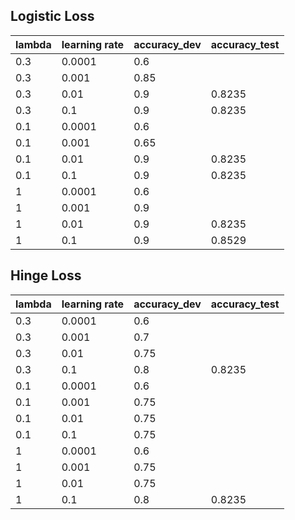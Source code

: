 ## Logistic Loss

|lambda|learning rate|accuracy_dev|accuracy_test|
| ---- | ----------- | ---------- | ----------- |
| 0.3  | 0.0001      | 0.6        |             |
| 0.3  | 0.001       | 0.85       |             |
| 0.3  | 0.01        | 0.9        | 0.8235      |
| 0.3  | 0.1         | 0.9        | 0.8235      |
| 0.1  | 0.0001      | 0.6        |             |
| 0.1  | 0.001       | 0.65       |             |
| 0.1  | 0.01        | 0.9        | 0.8235      |
| 0.1  | 0.1         | 0.9        | 0.8235      |
| 1    | 0.0001      | 0.6        |             |
| 1    | 0.001       | 0.9        |             |
| 1    | 0.01        | 0.9        | 0.8235      |
| 1    | 0.1         | 0.9        | 0.8529      |


## Hinge Loss

|lambda|learning rate|accuracy_dev|accuracy_test|
| ---- | ----------- | ---------- | ----------- |
| 0.3  | 0.0001      | 0.6        |             |
| 0.3  | 0.001       | 0.7        |             |
| 0.3  | 0.01        | 0.75       |             |
| 0.3  | 0.1         | 0.8        | 0.8235      |
| 0.1  | 0.0001      | 0.6        |             |
| 0.1  | 0.001       | 0.75       |             |
| 0.1  | 0.01        | 0.75       |             |
| 0.1  | 0.1         | 0.75       |             |
| 1    | 0.0001      | 0.6        |             |
| 1    | 0.001       | 0.75       |             |
| 1    | 0.01        | 0.75       |             |
| 1    | 0.1         | 0.8        | 0.8235      |